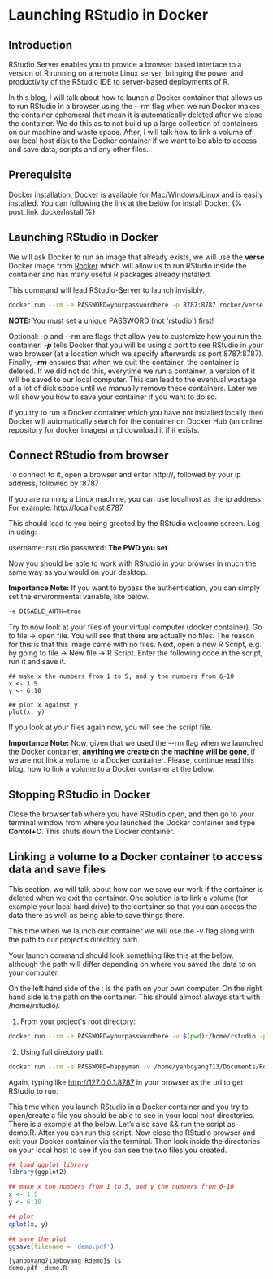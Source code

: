 # Launching RStudio in Docker

## Introduction
RStudio Server enables you to provide a browser based interface to a version of R running on a remote Linux server, bringing the power and productivity of the RStudio IDE to server-based deployments of R.

In this blog, I will talk about how to launch a Docker container that allows us to run RStudio in a browser using the --rm flag when we run Docker makes the container ephemeral that mean it is automatically deleted after we close the container. We do this as to not build up a large collection of containers on our machine and waste space. After, I will talk how to link a volume of our local host disk to the Docker container if we want to be able to access and save data, scripts and any other files.

## Prerequisite
Docker installation. Docker is available for Mac/Windows/Linux and is easily installed. You can following the link at the below for install Docker.
{% post_link dockerInstall %}

## Launching RStudio in Docker
We will ask Docker to run an image that already exists, we will use the **verse** Docker image from [Rocker](https://github.com/rocker-org/rocker/wiki) which will allow us to run RStudio inside the container and has many useful R packages already installed.

This command will lead RStudio-Server to launch invisibly.
```bash
docker run --rm -e PASSWORD=yourpasswordhere -p 8787:8787 rocker/verse
```

**NOTE:** You must set a unique PASSWORD (not 'rstudio') first!

Optional: -p and --rm are flags that allow you to customize how you run the container. ***-p*** tells Docker that you will be using a port to see RStudio in your web browser (at a location which we specify afterwards as port 8787:8787). Finally, ***–rm*** ensures that when we quit the container, the container is deleted. If we did not do this, everytime we run a container, a version of it will be saved to our local computer. This can lead to the eventual wastage of a lot of disk space until we manually remove these containers. Later we will show you how to save your container if you want to do so.

If you try to run a Docker container which you have not installed locally then Docker will automatically search for the container on Docker Hub (an online repository for docker images) and download it if it exists.

## Connect RStudio from browser
To connect to it, open a browser and enter http://, followed by your ip address, followed by :8787

If you are running a Linux machine, you can use localhost as the ip address. For example: http://localhost:8787

This should lead to you being greeted by the RStudio welcome screen. Log in using:

username: rstudio password: **The PWD you set**.

Now you should be able to work with RStudio in your browser in much the same way as you would on your desktop.

**Importance Note:**
If you want to bypass the authentication, you can simply set the environmental variable, like below.
```bash
-e DISABLE_AUTH=true
```

Try to now look at your files of your virtual computer (docker container). Go to file -> open file. You will see that there are actually no files. The reason for this is that this image came with no files. Next, open a new R Script, e.g. by going to file -> New file -> R Script. Enter the following code in the script, run it and save it.

```
## make x the numbers from 1 to 5, and y the numbers from 6-10
x <- 1:5
y <- 6:10

## plot x against y
plot(x, y)
```

If you look at your files again now, you will see the script file.

**Importance Note:**
Now, given that we used the --rm flag when we launched the Docker container, **anything we create on the machine will be gone**, if we are not link a volume to a Docker container. Please, continue read this blog, how to link a volume to a Docker container at the below.

## Stopping RStudio in Docker 
Close the browser tab where you have RStudio open, and then go to your terminal window from where you launched the Docker container and type **Contol+C**. This shuts down the Docker container.

## Linking a volume to a Docker container to access data and save files
This section, we will talk about how can we save our work if the container is deleted when we exit the container. One solution is to link a volume (for example your local hard drive) to the container so that you can access the data there as well as being able to save things there.

This time when we launch our container we will use the -v flag along with the path to our project’s directory path.

Your launch command should look something like this at the below, although the path will differ depending on where you saved the data to on your computer.

On the left hand side of the : is the path on your own computer. On the right hand side is the path on the container. This should almost always start with /home/rstudio/.


1. From your project's root directory:
```bash
docker run --rm -e PASSWORD=yourpasswordhere -v $(pwd):/home/rstudio -p 8787:8787 rocker/verse
```

2. Using full directory path:
```bash
docker run --rm -e PASSWORD=happyman -v /home/yanboyang713/Documents/Rdemo:/home/rstudio/ -p 8787:8787 rocker/verse
```

Again, typing like http://127.0.0.1:8787 in your browser as the url to get RStudio to run.

This time when you launch RStudio in a Docker container and you try to open/create a file you should be able to see in your local host directories. There is a example at the below. Let’s also save && run the script as demo.R. After you can run this script. Now close the RStudio browser and exit your Docker container via the terminal. Then look inside the directories on your local host to see if you can see the two files you created.

```R
## load ggplot library
library(ggplot2)

## make x the numbers from 1 to 5, and y the numbers from 6-10
x <- 1:5
y <- 6:10

## plot
qplot(x, y)

## save the plot
ggsave(filename = 'demo.pdf')
```

```console
[yanboyang713@boyang Rdemo]$ ls
demo.pdf  demo.R
```


